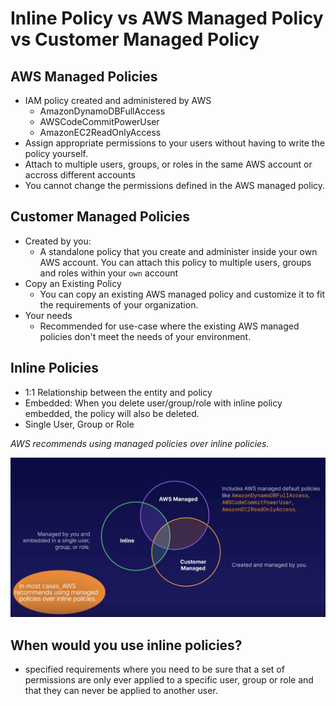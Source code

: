 # Inline Policy vs AWS Managed Policy vs Customer Managed Policy

## AWS Managed Policies
- IAM policy created and administered by AWS
    - AmazonDynamoDBFullAccess 
    - AWSCodeCommitPowerUser
    - AmazonEC2ReadOnlyAccess
- Assign appropriate permissions to your users without having to write the policy yourself.
- Attach to multiple users, groups, or roles in the same AWS account or accross different accounts
- You cannot change the permissions defined in the AWS managed policy.

## Customer Managed Policies
- Created by you: 
    - A standalone policy that you create and administer inside your own AWS account. You can attach this policy to multiple users, groups and roles within your `own` account
- Copy an Existing Policy
    - You can copy an existing AWS managed policy and customize it to fit the requirements of your organization.
- Your needs
    - Recommended for use-case where the existing AWS managed policies don't meet the needs of your environment.

## Inline Policies
- 1:1 Relationship between the entity and policy
- Embedded: When you delete user/group/role with inline policy embedded, the policy will also be deleted.
- Single User, Group or Role

*AWS recommends using managed policies over inline policies.*

![IAM Policies](IAM-policies.png)


## When would you use inline policies?
- specified requirements where you need to be sure that a set of permissions are only ever applied to a specific user, group or role and that they can never be applied to another user.

